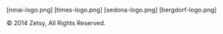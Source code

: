 
<!-- Level 1 header -->


<!-- featured image -->


<!-- level 2 header -->


<!-- paragraph -->


<!-- paragraph -->


<!-- Note: "Learn more" links to: http://en.wikipedia.org/wiki/Native_American_jewelry -->

<!-- paragraph -->


<!-- level 2 header -->


<!-- press images -->
[nmai-logo.png]<!-- links to: http://nmai.si.edu -->
[times-logo.png]<!-- links to: http://www.nytimes.com/pages/t-magazine/ -->
[sedona-logo.png]<!-- links to: http://www.sedonamonthly.com -->
[bergdorf-logo.png]<!-- links to: http://www.bergdorfgoodman.com/ -->

<!-- paragraph -->&copy; 2014 Zetsy, All Rights Reserved.
